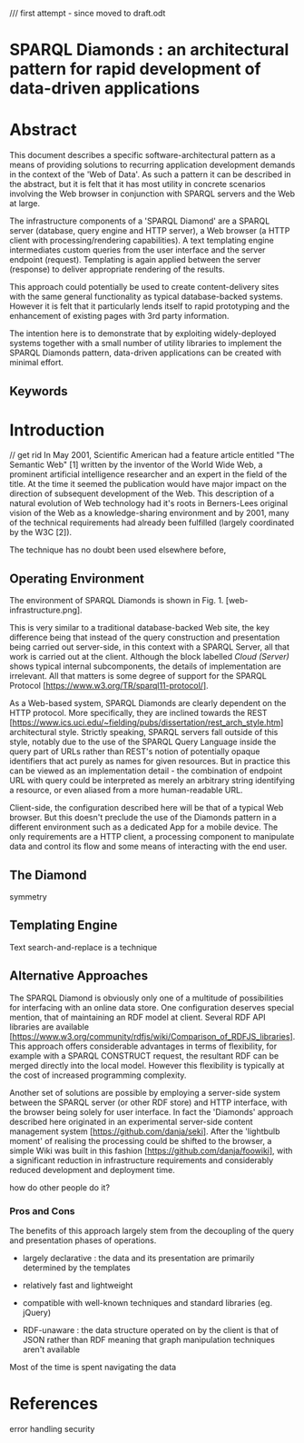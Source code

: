 /// first attempt - since moved to draft.odt

# SPARQL Diamonds : an architectural pattern for rapid development of data-driven applications

# Abstract

This document describes a specific software-architectural pattern as a means of providing solutions to recurring application development demands in the context of the 'Web of Data'. As such a pattern it can be described in the abstract, but it is felt that it has most utility in concrete scenarios involving the Web browser in conjunction with SPARQL servers and the Web at large. 

The infrastructure components of a 'SPARQL Diamond' are a SPARQL server (database, query engine and HTTP server), a Web browser (a HTTP client with processing/rendering capabilities). A text templating engine intermediates custom queries from the user interface and the server endpoint (request). Templating is again applied between the server (response) to deliver appropriate rendering of the results. 

This approach could potentially be used to create content-delivery sites with the same general functionality as typical database-backed systems. However it is felt that it particularly lends itself to rapid prototyping and the enhancement of existing pages with 3rd party information.     

The intention here is to demonstrate that by exploiting widely-deployed systems together with a small number of utility libraries to implement the SPARQL Diamonds pattern, data-driven applications can be created with minimal effort.  

## Keywords

# Introduction

// get rid
In May 2001, Scientific American had a feature article entitled "The Semantic Web" [1] written by the inventor of the World Wide Web, a prominent artificial intelligence researcher and an expert in the field of the title. At the time it seemed the publication would have major impact on the direction of subsequent development of the Web. This description of a natural evolution of Web technology had it's roots in Berners-Lees original vision of the Web as a knowledge-sharing environment and by 2001, many of the technical requirements had already been fulfilled (largely coordinated by the W3C [2]). 

The technique has no doubt been used elsewhere before, 

## Operating Environment

The environment of SPARQL Diamonds is shown in Fig. 1. [web-infrastructure.png]. 

This is very similar to a traditional database-backed Web site, the key difference being that instead of the query construction and presentation being carried out server-side, in this context with a SPARQL Server, all that work is carried out at the client. Although the block labelled *Cloud (Server)*  shows typical internal subcomponents, the details of implementation are irrelevant. All that matters is some degree of support for the SPARQL Protocol [https://www.w3.org/TR/sparql11-protocol/].  

As a Web-based system, SPARQL Diamonds are clearly dependent on the HTTP protocol. More specifically, they are inclined towards the REST [https://www.ics.uci.edu/~fielding/pubs/dissertation/rest_arch_style.htm] architectural style. Strictly speaking, SPARQL servers fall outside of this style, notably due to the use of the SPARQL Query Language inside the query part of URLs rather than REST's notion of potentially opaque identifiers that act purely as names for given resources. But in practice this can be viewed as an implementation detail - the combination of endpoint URL with query could be interpreted as merely an arbitrary string identifying a resource, or even aliased from a more human-readable URL.

Client-side, the configuration described here will be that of a typical Web browser. But this doesn't preclude the use of the Diamonds pattern in a different environment such as a dedicated App for a mobile device. The only requirements are a HTTP client, a processing component to manipulate data and control its flow and some means of interacting with the end user.  

## The Diamond

symmetry

## Templating Engine

Text search-and-replace is a  technique 


## Alternative Approaches

The SPARQL Diamond is obviously only one of a multitude of possibilities for interfacing with an online data store. One configuration deserves special mention, that of maintaining an RDF model at client. Several RDF API libraries are available [https://www.w3.org/community/rdfjs/wiki/Comparison_of_RDFJS_libraries]. This approach offers considerable advantages in terms of flexibility, for example with a SPARQL CONSTRUCT request, the resultant RDF can be merged directly into the local model. However this flexibility is typically at the cost of increased programming complexity.  

Another set of solutions are possible by employing a server-side system between the SPARQL server (or other RDF store) and HTTP interface, with the browser being solely for user interface. In fact the 'Diamonds' approach described here originated in an experimental server-side content management system [https://github.com/danja/seki]. After the 'lightbulb moment' of realising the processing could be shifted to the browser, a simple Wiki was built in this fashion [https://github.com/danja/foowiki], with a significant reduction in infrastructure requirements and considerably reduced development and deployment time.


how do other people do it?

### Pros and Cons

The benefits of this approach largely stem from the decoupling of the query and presentation phases of operations. 

* largely declarative : the data and its presentation are primarily determined by the templates
* relatively fast and lightweight 
* compatible with well-known techniques and standard libraries (eg. jQuery)



* RDF-unaware : the data structure operated on by the client is that of JSON rather than RDF meaning that graph manipulation techniques aren't available 

Most of the time is spent navigating the data

# References


error handling
security

